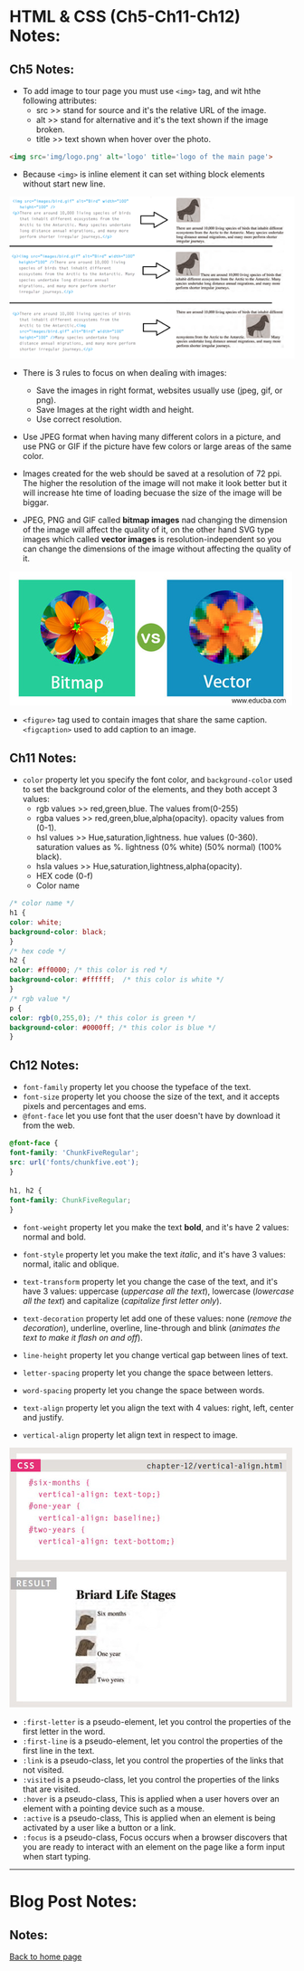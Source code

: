 # **HTML & CSS (Ch5-Ch11-Ch12) Notes:**

## Ch5 Notes:

+ To add image to tour page you must use `<img>` tag, and wit hthe following attributes:
  + src >> stand for source and it's the relative URL of the image.
  + alt >> stand for alternative and it's the text shown if the image broken.
  + title >> text shown when hover over the photo.  

```html
<img src='img/logo.png' alt='logo' title='logo of the main page'>
```

+ Because `<img>` is inline element it can set withing block elements without start new line.

![imgPlace](img/imagePlace.png)
  
+ There is 3 rules to focus on when dealing with images:
  + Save the images in right format, websites usually use (jpeg, gif, or png).
  + Save Images at the right width and height.
  + Use correct resolution.

+ Use JPEG format when having many different colors in a picture, and use PNG or GIF if the picture have few colors or large areas of the same color.

+ Images created for the web should be saved at a resolution of 72 ppi. The higher the resolution of the image will not make it look better but it will increase hte time of loading becuase the size of the image will be biggar.

+ JPEG, PNG and GIF called **bitmap images** nad changing the dimension of the image will affect the quality of it, on the other hand SVG type images which called **vector images** is resolution-independent so you can change the dimensions of the image without affecting the quality of it.

![bitmap](img/bitmap.jpg)


+ `<figure>` tag used to contain images that share the same caption. `<figcaption>` used to add caption to an image.


## Ch11 Notes:

+ `color` property let you specify the font color, and `background-color` used to set the background color of the elements, and they both accept 3 values:
  + rgb values >> red,green,blue. The values from(0-255)
  + rgba values >> red,green,blue,alpha(opacity). opacity values from (0-1).
  + hsl values >> Hue,saturation,lightness. hue values (0-360). saturation values as %. lightness (0% white) (50% normal) (100% black).
  + hsla values >> Hue,saturation,lightness,alpha(opacity). 
  + HEX code (0-f)
  + Color name

```css
/* color name */
h1 {
color: white;
background-color: black;
}
/* hex code */
h2 {
color: #ff0000; /* this color is red */
background-color: #ffffff;  /* this color is white */
}
/* rgb value */
p {
color: rgb(0,255,0); /* this color is green */
background-color: #0000ff; /* this color is blue */
}
```  

## Ch12 Notes:

+ `font-family` property let you choose the typeface of the text.
+ `font-size` property let you choose the size of the text, and it accepts pixels and percentages and ems.
+ `@font-face` let you use font that the user doesn't have by download it from the web.

```css
@font-face {
font-family: 'ChunkFiveRegular';
src: url('fonts/chunkfive.eot');
}

h1, h2 {
font-family: ChunkFiveRegular;
}
```

+ `font-weight` property let you make the text **bold**, and it's have 2 values: normal and bold. 

+ `font-style` property let you make the text *italic*, and it's have 3 values: normal, italic and oblique.

+ `text-transform` property let you change the case of the text,  and it's have 3 values: uppercase (*uppercase all the text*), lowercase (*lowercase all the text*) and capitalize (*capitalize first letter only*).

+ `text-decoration` property let add one of these values: none (*remove the decoration*), underline, overline, line-through and blink (*animates the text to make it flash on and off*).

+ `line-height` property let you change vertical gap between lines of text.
+ `letter-spacing` property let you change the space between letters.
+ `word-spacing` property let you change the space between words. 
+ `text-align` property let you align the text with 4 values: right, left, center and justify.
+ `vertical-align` property let align text in respect to image.

![VerticalAlign](img/Valign.jpg)

+ `:first-letter` is a pseudo-element, let you control the properties of the first letter in the word.
+ `:first-line` is a pseudo-element, let you control the properties of the first line in the text.
+ `:link` is a pseudo-class, let you control the properties of the links that not visited.
+ `:visited` is a pseudo-class, let you control the properties of the links that are visited.
+ `:hover` is a pseudo-class, This is applied when a user hovers over an element with a pointing device such as a mouse.
+ `:active` is a pseudo-class, This is applied when an element is being activated by a user like a button or a link.
+ `:focus` is a pseudo-class, Focus occurs when a browser discovers that you are ready to interact with an element on the page like a form input when start typing.

---
# **Blog Post Notes:**

## Notes:







[Back to home page](../README.md)